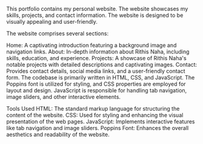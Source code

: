 This portfolio contains my personal website. The website showcases my skills, projects, and contact information. The website is designed to be visually appealing and user-friendly.

The website comprises several sections:

Home: A captivating introduction featuring a background image and navigation links.
About: In-depth information about Rithis Naha, including skills, education, and experience.
Projects: A showcase of Rithis Naha's notable projects with detailed descriptions and captivating images.
Contact: Provides contact details, social media links, and a user-friendly contact form.
The codebase is primarily written in HTML, CSS, and JavaScript. The Poppins font is utilized for styling, and CSS properties are employed for layout and design. JavaScript is responsible for handling tab navigation, image sliders, and other interactive elements.

Tools Used
HTML: The standard markup language for structuring the content of the website.
CSS: Used for styling and enhancing the visual presentation of the web pages.
JavaScript: Implements interactive features like tab navigation and image sliders.
Poppins Font: Enhances the overall aesthetics and readability of the website.

